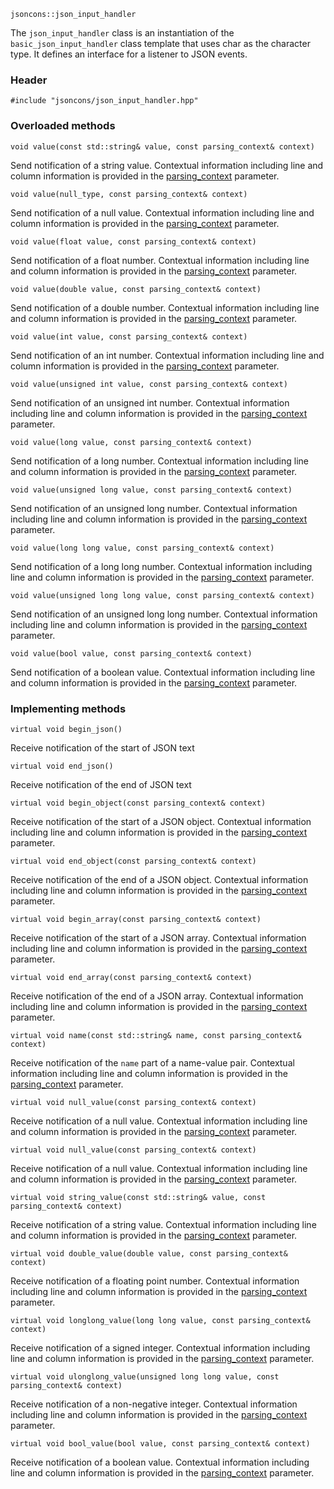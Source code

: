     jsoncons::json_input_handler

The `json_input_handler` class is an instantiation of the `basic_json_input_handler` class template that uses char as the character type. It defines an interface for a listener to JSON events.

### Header

    #include "jsoncons/json_input_handler.hpp"

### Overloaded methods

    void value(const std::string& value, const parsing_context& context)
Send notification of a string value. Contextual information including
line and column information is provided in the [parsing_context](parsing_context) parameter. 

    void value(null_type, const parsing_context& context)
Send notification of a null value. Contextual information including
line and column information is provided in the [parsing_context](parsing_context) parameter. 

    void value(float value, const parsing_context& context)
Send notification of a float number. Contextual information including
line and column information is provided in the [parsing_context](parsing_context) parameter. 

    void value(double value, const parsing_context& context)
Send notification of a double number. Contextual information including
line and column information is provided in the [parsing_context](parsing_context) parameter. 

    void value(int value, const parsing_context& context)
Send notification of an int number. Contextual information including
line and column information is provided in the [parsing_context](parsing_context) parameter. 

    void value(unsigned int value, const parsing_context& context)
Send notification of an unsigned int number. Contextual information including
line and column information is provided in the [parsing_context](parsing_context) parameter. 

    void value(long value, const parsing_context& context)
Send notification of a long number. Contextual information including
line and column information is provided in the [parsing_context](parsing_context) parameter. 

    void value(unsigned long value, const parsing_context& context)
Send notification of an unsigned long number. Contextual information including
line and column information is provided in the [parsing_context](parsing_context) parameter. 

    void value(long long value, const parsing_context& context)
Send notification of a long long number. Contextual information including
line and column information is provided in the [parsing_context](parsing_context) parameter. 

    void value(unsigned long long value, const parsing_context& context)
Send notification of an unsigned long long number. Contextual information including
line and column information is provided in the [parsing_context](parsing_context) parameter. 

    void value(bool value, const parsing_context& context)
Send notification of a boolean value. Contextual information including
line and column information is provided in the [parsing_context](parsing_context) parameter. 

### Implementing methods

    virtual void begin_json()
Receive notification of the start of JSON text

    virtual void end_json()
Receive notification of the end of JSON text

    virtual void begin_object(const parsing_context& context)
Receive notification of the start of a JSON object. Contextual information including
line and column information is provided in the [parsing_context](parsing_context) parameter. 

    virtual void end_object(const parsing_context& context)
Receive notification of the end of a JSON object. Contextual information including
line and column information is provided in the [parsing_context](parsing_context) parameter. 

    virtual void begin_array(const parsing_context& context)
Receive notification of the start of a JSON array. Contextual information including
line and column information is provided in the [parsing_context](parsing_context) parameter. 

    virtual void end_array(const parsing_context& context)
Receive notification of the end of a JSON array. Contextual information including
line and column information is provided in the [parsing_context](parsing_context) parameter. 

    virtual void name(const std::string& name, const parsing_context& context)
Receive notification of the `name` part of a name-value pair. Contextual information including
line and column information is provided in the [parsing_context](parsing_context) parameter.  

    virtual void null_value(const parsing_context& context)
Receive notification of a null value. Contextual information including
line and column information is provided in the [parsing_context](parsing_context) parameter. 

    virtual void null_value(const parsing_context& context)
Receive notification of a null value. Contextual information including
line and column information is provided in the [parsing_context](parsing_context) parameter. 

    virtual void string_value(const std::string& value, const parsing_context& context)
Receive notification of a string value. Contextual information including
line and column information is provided in the [parsing_context](parsing_context) parameter. 

    virtual void double_value(double value, const parsing_context& context)
Receive notification of a floating point number. Contextual information including
line and column information is provided in the [parsing_context](parsing_context) parameter. 

    virtual void longlong_value(long long value, const parsing_context& context)
Receive notification of a signed integer. Contextual information including
line and column information is provided in the [parsing_context](parsing_context) parameter. 

    virtual void ulonglong_value(unsigned long long value, const parsing_context& context)
Receive notification of a non-negative integer. Contextual information including
line and column information is provided in the [parsing_context](parsing_context) parameter. 

    virtual void bool_value(bool value, const parsing_context& context)
Receive notification of a boolean value. Contextual information including
line and column information is provided in the [parsing_context](parsing_context) parameter. 

